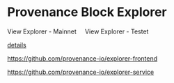 # Provenance Block Explorer

<Link className="button button--secondary button--lg"
            to="https://explorer.provenance.io/">
            View Explorer - Mainnet
</Link>
&nbsp;
&nbsp;
<Link className="button button--secondary button--lg"
            to="https://explorer.test.provenance.io/">
            View Explorer - Testet
</Link>

[details](explorer/ui-walkthrough/walkthru)


https://github.com/provenance-io/explorer-frontend

https://github.com/provenance-io/explorer-service
